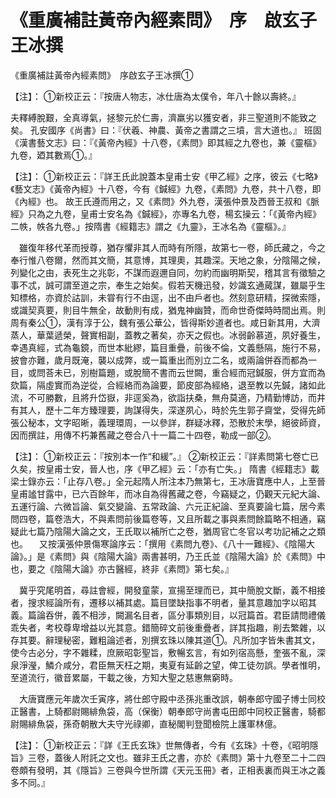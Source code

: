 # 《重廣補註黃帝內經素問》　序　啟玄子王冰撰




《重廣補註黃帝內經素問》　序啟玄子王冰撰①


【注】：
①新校正云：『按唐人物志，冰仕唐為太僕令，年八十餘以壽終。』


夫釋縛脫艱，全真導氣，拯黎元於仁壽，濟羸劣以獲安者，非三聖道則不能致之矣。
孔安國序《尚書》曰：『伏羲、神農、黃帝之書謂之三墳，言大道也。』
班固《漢書藝文志》曰：『《黃帝內經》十八卷，《素問》即其經之九卷也，兼《靈樞》九卷，廼其數焉①。』


【注】：
①新校正云：『詳王氏此說蓋本皇甫士安《甲乙經》之序，彼云《七略》《藝文志》《黃帝內經》十八卷，今有《鍼經》九卷，《素問》九卷，共十八卷，即《內經》也。
故王氏遵而用之，又《素問》外九卷，漢張仲景及西晉王叔和《脈經》只為之九卷，皇甫士安名為《鍼經》，亦專名九卷，楊玄操云：「《黃帝內經》二帙，帙各九卷。」按隋書《經籍志》謂之《九靈》，王冰名為《靈樞》。』


　雖復年移代革而授尊，猶存懼非其人而時有所隱，故第七一卷，師氏藏之，今之奉行惟八卷爾，然而其文簡，其意博，其理奧，其趣深。天地之象，分陰陽之候，列變化之由，表死生之兆彰，不謀而遐邇自同，勿約而幽明斯契，稽其言有徵驗之事不忒，誠可謂至道之宗，奉生之始矣。假若天機迅發，妙識玄通蕆謀，雖屬乎生知標格，亦資於詁訓，未甞有行不由逕，出不由戶者也。然刻意研精，探微索隱，或識契真要，則目牛無全，故動則有成，猶鬼神幽贊，而命世奇傑時時間出焉。則周有秦公①，漢有淳于公，魏有張公華公，皆得斯妙道者也。咸日新其用，大濟蒸人，華葉遞榮，聲實相副，蓋教之著矣，亦天之假也。冰弱齡慕道，夙好養生，幸遇真經，式為龜鏡，而世本紕繆，篇目重疊，前後不倫，文義懸隔，施行不易，披會亦難，歲月既淹，襲以成弊，或一篇重出而別立二名，或兩論併吞而都為一目，或問荅未已，別樹篇題，或脫簡不書而云世闕，重合經而冠鍼服，併方宜而為欬篇，隔虛實而為逆從，合經絡而為論要，節皮部為經絡，退至教以先鍼，諸如此流，不可勝數，且將升岱嶽，非逕奚為，欲詣扶桑，無舟莫適，乃精勤博訪，而井有其人，歷十二年方臻理要，詢謀得失，深遂夙心，時於先生郭子齋堂，受得先師張公秘本，文字昭晰，義理環周，一以參詳，群疑冰釋，恐散於末學，絕彼師資，因而撰註，用傳不朽兼舊藏之卷合八十一篇二十四卷，勒成一部②。


【注】：
①新校正云：『按別本一作“和緩”。』
②新校正云：『詳素問第七卷亡已久矣，按皇甫士安，晉人也，序《甲乙經》云：「亦有亡失。」
隋書《經籍志》載梁士錄亦云：「止存八卷。」全元起隋人所注本乃無第七，王冰唐寶應中人，上至晉皇甫謐甘露中，已六百餘年，而冰自為得舊藏之卷，今竊疑之，仍觀天元紀大論、五運行論、六微旨論、氣交變論、五常政論、六元正紀論、至真要論七篇，居今素問四卷，篇卷浩大，不與素問前後篇卷等，又且所載之事與素問餘篇略不相通，竊疑此七篇乃陰陽大論之文，王氏取以補所亡之卷，猶周官亡冬官以考功記補之之類也。
　又按漢張仲景傷寒論序云：「撰用《素問九卷》、《八十一難經》、《陰陽大論》。」是《素問》與《陰陽大論》兩書甚明，乃王氏並《陰陽大論》於《素問》中也，要之《陰陽大論》亦古醫經，終非《素問》第七矣。』


　冀乎究尾明首，尋註會經，開發童蒙，宣揚至理而已，其中簡脫文斷，義不相接者，搜求經論所有，遷移以補其處。篇目墜缺指事不明者，量其意趣加字以昭其義。篇論吞併，義不相涉，闕漏名目者，區分事類別目，以冠篇首。君臣請問禮儀乖失者，考校尊卑增益以光其意。錯簡碎文前後重疊者，詳其指趣，削去繁雜，以存其要。辭理秘密，難粗論述者，別撰玄珠以陳其道①。凡所加字皆朱書其文，使今古必分，字不雜糅，庶厥昭彰聖旨，敷暢玄言，有如列宿高懸，奎張不亂，深泉淨瀅，鱗介咸分，君臣無天枉之期，夷夏有延齡之望，俾工徒勿誤。學者惟明，至道流行，徽音累屬，干載之後，方知大聖之慈惠無窮時。


　大唐寶應元年歲次壬寅序，將仕郎守殿中丞孫兆重改誤，朝奉郎守國子博士同校正醫書，上騎都尉賜緋魚袋，高（保衡）朝奉郎守尚書屯田郎中同校正醫書，騎都尉賜緋魚袋，孫奇朝散大夫守光祿卿，直秘閣判登聞檢院上護軍林億。


【注】：
①新校正云：『詳《王氏玄珠》世無傳者，今有《玄珠》十卷，《昭明隱旨》三卷，蓋後人附託之文也。雖非王氏之書，亦於《素問》第十九卷至二十二四卷頗有發明，其《隱旨》三卷與今世所謂《天元玉冊》者，正相表裏而與王冰之義多不同。』



